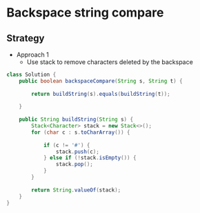 # Backspace string compare

## Strategy

* Approach 1&#x20;
  * Use stack to remove characters deleted by the backspace

```java
class Solution {
    public boolean backspaceCompare(String s, String t) {
        
        return buildString(s).equals(buildString(t));
        
    }
    
    public String buildString(String s) {
        Stack<Character> stack = new Stack<>();
        for (char c : s.toCharArray()) {
            
            if (c != '#') {
                stack.push(c);
            } else if (!stack.isEmpty()) {
                stack.pop();
            }
        }
        
        return String.valueOf(stack);
    }
}
```

